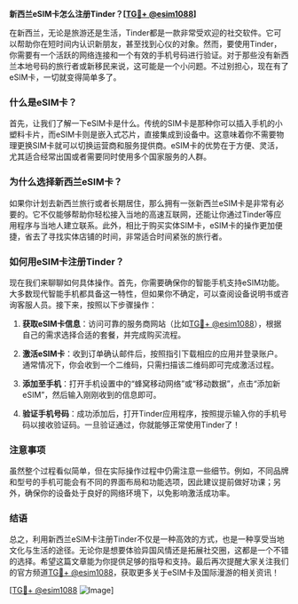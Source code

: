 **新西兰eSIM卡怎么注册Tinder？[[TG💪+ @esim1088](https://t.me/s/esim1088)]**

在新西兰，无论是旅游还是生活，Tinder都是一款非常受欢迎的社交软件。它可以帮助你在短时间内认识新朋友，甚至找到心仪的对象。然而，要使用Tinder，你需要有一个活跃的网络连接和一个有效的手机号码进行验证。对于那些没有新西兰本地号码的旅行者或新移民来说，这可能是一个小问题。不过别担心，现在有了eSIM卡，一切就变得简单多了。

### 什么是eSIM卡？

首先，让我们了解一下eSIM卡是什么。传统的SIM卡是那种你可以插入手机的小塑料卡片，而eSIM卡则是嵌入式芯片，直接集成到设备中。这意味着你不需要物理更换SIM卡就可以切换运营商和服务提供商。eSIM卡的优势在于方便、灵活，尤其适合经常出国或者需要同时使用多个国家服务的人群。

### 为什么选择新西兰eSIM卡？

如果你计划去新西兰旅行或者长期居住，那么拥有一张新西兰eSIM卡是非常有必要的。它不仅能够帮助你轻松接入当地的高速互联网，还能让你通过Tinder等应用程序与当地人建立联系。此外，相比于购买实体SIM卡，eSIM卡的操作更加便捷，省去了寻找实体店铺的时间，非常适合时间紧张的旅行者。

### 如何用eSIM卡注册Tinder？

现在我们来聊聊如何具体操作。首先，你需要确保你的智能手机支持eSIM功能。大多数现代智能手机都具备这一特性，但如果你不确定，可以查阅设备说明书或咨询客服人员。接下来，按照以下步骤操作：

1. **获取eSIM卡信息**：访问可靠的服务商网站（比如[TG💪+ @esim1088](https://t.me/s/esim1088)），根据自己的需求选择合适的套餐，并完成购买流程。
   
2. **激活eSIM卡**：收到订单确认邮件后，按照指引下载相应的应用并登录账户。通常情况下，你会收到一个二维码，只需扫描该二维码即可完成激活过程。

3. **添加至手机**：打开手机设置中的“蜂窝移动网络”或“移动数据”，点击“添加新eSIM”，然后输入刚刚收到的信息即可。

4. **验证手机号码**：成功添加后，打开Tinder应用程序，按照提示输入你的手机号码以接收验证码。一旦验证通过，你就能够正常使用Tinder了！

### 注意事项

虽然整个过程看似简单，但在实际操作过程中仍需注意一些细节。例如，不同品牌和型号的手机可能会有不同的界面布局和功能选项，因此建议提前做好功课；另外，确保你的设备处于良好的网络环境下，以免影响激活成功率。

### 结语

总之，利用新西兰eSIM卡注册Tinder不仅是一种高效的方式，也是一种享受当地文化与生活的途径。无论你是想要体验异国风情还是拓展社交圈，这都是一个不错的选择。希望这篇文章能为你提供足够的指导和支持。最后再次提醒大家关注我们的官方频道[TG💪+ @esim1088](https://t.me/s/esim1088)，获取更多关于eSIM卡及国际漫游的相关资讯！

[[TG💪+ @esim1088](https://t.me/s/esim1088) ![Image](https://i.postimg.cc/4NQfJmqS/Snipaste-2025-05-13-00-14-12.png)]